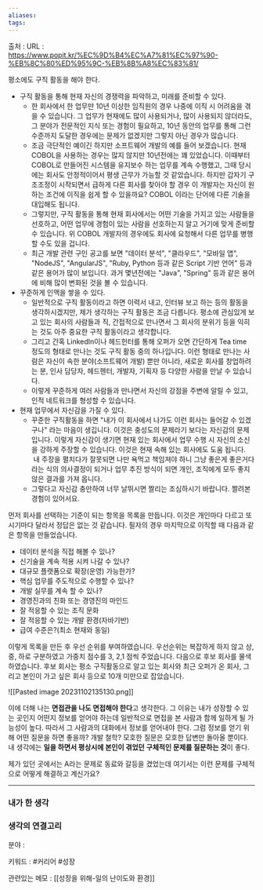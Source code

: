 ```yaml
---
aliases: 
tags:
---
```

출처 : 
URL : https://www.popit.kr/%EC%9D%B4%EC%A7%81%EC%97%90-%EB%8C%80%ED%95%9C-%EB%8B%A8%EC%83%81/

평소에도 구직 활동을 해야 한다.
- 구직 활동을 통해 현재 자신의 경쟁력을 파악하고, 미래를 준비할 수 있다.
	- 한 회사에서 한 업무만 10년 이상한 임직원의 경우 나중에 이직 시 어려움을 겪을 수 있습니다. 그 업무가 현재에도 많이 사용되거나, 많이 사용되지 않더라도, 그 분야가 전문적인 지식 또는 경험이 필요하고, 10년 동안의 업무를 통해 그런 수준까지 도달한 경우에는 문제가 없겠지만 그렇지 아닌 경우가 많습니다.
	- 조금 극단적인 예이긴 하지만 소프트웨어 개발의 예를 들어 보겠습니다. 현재 COBOL을 사용하는 경우는 많지 않지만 10년전에는 꽤 있었습니다. 이때부터 COBOL로 만들어진 시스템을 유지보수 하는 업무를 계속 수행했고, 그때 당시에는 회사도 안정적이어서 평생 근무가 가능할 것 같았습니다. 하지만 갑자기 구조조정이 시작되면서 급하게 다른 회사를 찾아야 할 경우 이 개발자는 자신이 원하는 조건에 이직을 쉽게 할 수 있을까요? COBOL 이라는 단어에 다른 기술을 대입해도 됩니다.
	- 그렇지만, 구직 활동을 통해 현재 회사에서는 어떤 기술을 가지고 있는 사람들을 선호하고, 어떤 업무에 경험이 있는 사람을 선호하는지 알고 거기에 맞게 준비할 수 있습니다. 위 COBOL 개발자의 경우에도 회사에 요청해서 다른 업무를 병행할 수도 있을 겁니다.
	- 최근 개발 관련 구인 공고를 보면 "데이터 분석", "클라우드", "모바일 앱", "NodeJS", "AngularJS", "Ruby, Python 등과 같은 Script 기반 언어" 등과 같은 용어가 많이 보입니다. 과거 몇년전에는 "Java", "Spring" 등과 같은 용어에 비해 많이 변화된 것을 볼 수 있습니다.
- 꾸준하게 인맥을 쌓을 수 있다.
	- 일반적으로 구직 활동이라고 하면 이력서 내고, 인터뷰 보고 하는 등의 활동을 생각하시겠지만, 제가 생각하는 구직 활동은 조금 다릅니다. 평소에 관심있게 보고 있는 회사의 사람들과 직, 간접적으로 만나면서 그 회사의 분위기 등을 익히는 것도 아주 중요한 구직 활동이라고 생각합니다.
	- 그리고 간혹 LinkedIn이나 헤드헌터를 통해 오퍼가 오면 간단하게 Tea time 정도의 형태로 만나는 것도 구직 활동 중의 하나입니다. 이런 형태로 만나는 사람은 자신이 속한 분야(소프트웨어 개발) 뿐만 아니라, 새로운 회사를 창업하려는 분, 인사 담당자, 헤드헨터, 개발자, 기획자 등 다양한 사람을 만날 수 있습니다.
	- 이렇게 꾸준하게 여러 사람들과 만나면서 자신의 강점을 주변에 알릴 수 있고, 인적 네트워크를 형성할 수 있습니다.
- 현재 업무에서 자신감을 가질 수 있다.
	- 꾸준한 구직활동을 하면 "내가 이 회사에서 나가도 이런 회사는 들어갈 수 있겠구나" 라는 마음이 생깁니다. 이것은 충성도의 문제라기 보다는 자신감의 문제입니다. 이렇게 자신감이 생기면 현재 있는 회사에서 업무 수행 시 자신의 소신을 강하게 주장할 수 있습니다. 이것은 현재 속해 있는 회사에도 도움 됩니다.  내 주장을 펼치다가 잘못되면 나만 욕먹고 책임져야 하니 그냥 좋은게 좋은거다 라는 식의 의사결정이 되거나 업무 추진 방식이 되면 개인, 조직에게 모두 좋지 않은 결과를 가져 옵니다.
	- 그렇다고 자신감 충만하여 너무 날뛰시면 짤리는 조심하시기 바랍니다. 짤려본 경험이 있어서요.

먼저 회사를 선택하는 기준이 되는 항목을 목록을 만듭니다. 이것은 개인마다 다르고 또 시기마다 달라서 정답은 없는 것 같습니다. 필자의 경우 마지막으로 이직할 때 다음과 같은 항목을 만들었습니다.
- 데이터 분석을 직접 해볼 수 있나?
- 신기술을 계속 적용 시켜 나갈 수 있나?
- 대규모 플랫폼으로 확장(운영) 가능한가?
- 핵심 업무를 주도적으로 수행할 수 있나?
- 개발 실무를 계속 할 수 있나?
- 경영진과의 친화 또는 경영진의 마인드
- 잘 적응할 수 있는 조직 문화
- 잘 적응할 수 있는 개발 환경(자바기반)
- 급여 수준은?(최소 현재와 동일)

이렇게 목록을 만든 후 우선 순위를 부여하였습니다. 우선순위는 복잡하게 하지 않고 상, 중, 하로 구분하였고 가중치 점수를 3, 2,1 점씩 주었습니다. 다음으로 후보 회사를 물색하였습니다. 후보 회사는 평소 구직활동으로 알고 있는 회사와 최근 오퍼가 온 회사, 그리고 본인이 가고 싶은 회사 등으로 10개 미만으로 잡았습니다.

![[Pasted image 20231102135130.png]]

이에 더해 나는 **면접관을 나도 면접해야 한다**고 생각한다. 그 이유는 내가 성장할 수 있는 곳인지 어떤지 정보를 얻어야 하는데 일반적으로 면접을 본 사람과 함께 일하게 될 가능성이 높다. 따라서 그 사람과의 대화에서 정보를 얻어내야 한다. 그럼 정보를 얻기 위해 어떤 질문을 하면 좋을까? 개발 철학? 모호한 질문은 모호한 답변만 돌아올 뿐이다. 내 생각에는 **일을 하면서 평상시에 본인이 겪었던 구체적인 문제를 질문하는 것**이 좋다.

제가 있던 곳에서는 A라는 문제로 동료와 갈등을 겼었는데 여기서는 이런 문제를 구체적으로 어떻게 해결하고 계신가요?

---
### 내가 한 생각


### 생각의 연결고리
분야 : 

키워드 : #커리어 #성장


관련있는 메모 : 
[[성장을 위해-일의 난이도와 환경]]
